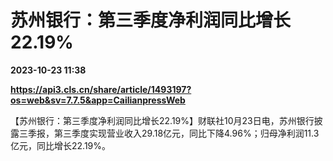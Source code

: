 # 苏州银行：第三季度净利润同比增长22.19%

**2023-10-23 11:38**

**https://api3.cls.cn/share/article/1493197?os=web&sv=7.7.5&app=CailianpressWeb**

【苏州银行：第三季度净利润同比增长22.19%】财联社10月23日电，苏州银行披露三季报，第三季度实现营业收入29.18亿元，同比下降4.96%；归母净利润11.3亿元，同比增长22.19%。